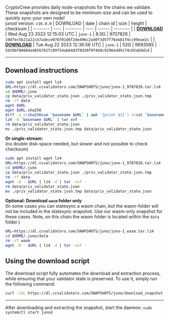 CryptoCrew provides daily node-snapshots for the chains we validate. These snapshots are designed to be minimum-size and can be used to quickly sync your own node!  
junod version: `v16.0.0`
| DOWNLOAD | date | chain id | size | height | checksum |
| -------- | ---- | -------- | ---- | ------ | -------- |
| **[DOWNLOAD](https://dl.ccvalidators.com/SNAPSHOTS/$CHAIN_NAME/juno-1_9707826.tar.lz4)** | Wed Aug 23 2023 12:15:03 UTC | `juno-1` | 8.0G | 9707826 | `19d7ec5b21a22cb7adece076f01d6f24e496c2ad0f3d57f76eb81f4cc99eae2c` |
| **[DOWNLOAD](https://dl.ccvalidators.com/SNAPSHOTS/$CHAIN_NAME/juno-1_9693585.tar.lz4)** | Tue Aug 22 2023 12:36:56 UTC | `juno-1` | 52G | 9693585 | `5929bf80884a4856762fc09f54ab64d3f8d30f9f4b0c9296edd9174cb5a69d1d` |
 
---
## Download instructions
 
```sh
sudo apt install wget lz4
URL=https://dl.ccvalidators.com/SNAPSHOTS/juno/juno-1_9707826.tar.lz4
cd $HOME/.juno
cp data/priv_validator_state.json ./priv_validator_state.json.tmp
rm -rf data
wget $URL
wget $URL.sha256
diff -s <(sha256sum `basename $URL` | awk '{print $1}') <(cat `basename $URL`.sha256)
lz4 -d `basename $URL` | tar xvf -
rm data/priv_validator_state.json
mv ./priv_validator_state.json.tmp data/priv_validator_state.json
```
**Or single-stream:**  
(no double disk-space needed, but slower and not possible to check checksum)
```sh
sudo apt install wget lz4
URL=https://dl.ccvalidators.com/SNAPSHOTS/juno/juno-1_9707826.tar.lz4
cd $HOME/.juno
cp data/priv_validator_state.json ./priv_validator_state.json.tmp
rm -rf data
wget -O - $URL | lz4 -d | tar -xvf -
rm data/priv_validator_state.json
mv ./priv_validator_state.json.tmp data/priv_validator_state.json
```
**Optional: Download `wasm` folder only**  
(In some cases you can statesync a wasm chain, but the wasm-folder will not be included in the statesync snapshot. Use our wasm-only snapshot for these cases. Note, on this chain the wasm folder is located within the `data` folder.)
```sh
URL=https://dl.ccvalidators.com/SNAPSHOTS/juno/juno-1_wasm.tar.lz4
cd $HOME/.juno/data
rm -rf wasm
wget -O - $URL | lz4 -d | tar -xvf -
```
## Using the download script
 
The download script fully automates the download and extraction process, while ensuring that your validator state is preserved. To use it, simply run the following command:
 
```sh
curl -sSL https://dl.ccvalidators.com/SNAPSHOTS/juno/download_snapshot.sh | bash
```
---
After downloading and extracting the snapshot, start the daemon: `sudo systemctl start junod`
